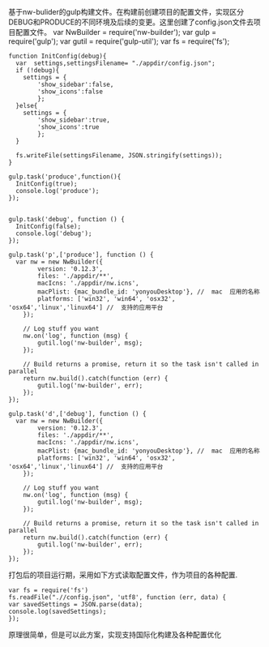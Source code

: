 基于nw-bulider的gulp构建文件。在构建前创建项目的配置文件，实现区分DEBUG和PRODUCE的不同环境及后续的变更。这里创建了config.json文件去项目配置文件。
	var NwBuilder = require('nw-builder');
	var gulp = require('gulp');
	var gutil = require('gulp-util');
	var fs = require('fs');
	
	function InitConfig(debug){
	  var  settings,settingsFilename= "./appdir/config.json";
	  if (!debug){
	    settings = {
	        'show_sidebar':false,
	        'show_icons':false
	        };
	  }else{
	    settings = {
	        'show_sidebar':true,
	        'show_icons':true
	        };
	  }
	  
	  fs.writeFile(settingsFilename, JSON.stringify(settings));
	}
	
	gulp.task('produce',function(){
	  InitConfig(true);
	  console.log('produce');
	});
	
	
	gulp.task('debug', function () {
	  InitConfig(false);
	  console.log('debug');
	});
	
	gulp.task('p',['produce'], function () {
	  var nw = new NwBuilder({
	        version: '0.12.3',
	        files: './appdir/**',
	        macIcns: './appdir/nw.icns',
	        macPlist: {mac_bundle_id: 'yonyouDesktop'}, //  mac  应用的名称
	        platforms: ['win32', 'win64', 'osx32', 'osx64','linux','linux64'] //  支持的应用平台
	    });
	
	    // Log stuff you want
	    nw.on('log', function (msg) {
	        gutil.log('nw-builder', msg);
	    });
	
	    // Build returns a promise, return it so the task isn't called in parallel
	    return nw.build().catch(function (err) {
	        gutil.log('nw-builder', err);
	    });
	});
	
	gulp.task('d',['debug'], function () {
	  var nw = new NwBuilder({
	        version: '0.12.3',
	        files: './appdir/**',
	        macIcns: './appdir/nw.icns',
	        macPlist: {mac_bundle_id: 'yonyouDesktop'}, //  mac  应用的名称
	        platforms: ['win32', 'win64', 'osx32', 'osx64','linux','linux64'] //  支持的应用平台
	    });
	
	    // Log stuff you want
	    nw.on('log', function (msg) {
	        gutil.log('nw-builder', msg);
	    });
	
	    // Build returns a promise, return it so the task isn't called in parallel
	    return nw.build().catch(function (err) {
	        gutil.log('nw-builder', err);
	    });
	});

打包后的项目运行期，采用如下方式读取配置文件，作为项目的各种配置.

    var fs = require('fs')
    fs.readFile(".//config.json", 'utf8', function (err, data) {
    var savedSettings = JSON.parse(data);
    console.log(savedSettings);
    });

原理很简单，但是可以此方案，实现支持国际化构建及各种配置优化